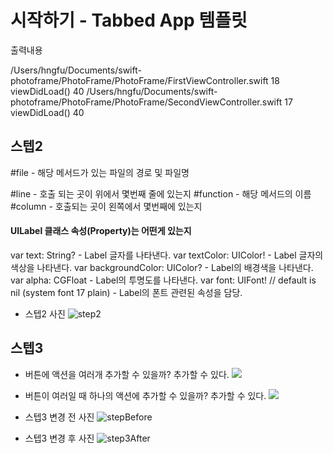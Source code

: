 # 시작하기 - Tabbed App 템플릿

출력내용

/Users/hngfu/Documents/swift-photoframe/PhotoFrame/PhotoFrame/FirstViewController.swift 18 viewDidLoad() 40
/Users/hngfu/Documents/swift-photoframe/PhotoFrame/PhotoFrame/SecondViewController.swift 17 viewDidLoad() 40

## 스텝2

#file - 해당 메서드가 있는 파일의 경로 및 파일명

#line - 호출 되는 곳이 위에서 몇번째 줄에 있는지
#function - 해당 메서드의 이름
#column - 호출되는 곳이 왼쪽에서 몇번째에 있는지 

#### UILabel 클래스 속성(Property)는 어떤게 있는지

var text: String? - Label 글자를 나타낸다.
var textColor: UIColor! - Label 글자의 색상을 나타낸다.
var backgroundColor: UIColor? - Label의 배경색을 나타낸다.
var alpha: CGFloat - Label의 투명도를 나타낸다.
var font: UIFont! // default is nil (system font 17 plain) - Label의 폰트 관련된 속성을 담당.

- 스텝2 사진
![step2](https://user-images.githubusercontent.com/38850628/49932117-98517b00-ff0b-11e8-8186-c2641baeb5e8.png)

## 스텝3



- 버튼에 액션을 여러개 추가할 수 있을까? 추가할 수 있다.
![](https://user-images.githubusercontent.com/38850628/49980196-d0050500-ff95-11e8-9c8e-4ebbb9319c9a.png)

- 버튼이 여러일 때 하나의 액션에 추가할 수 있을까? 추가할 수 있다.
![](https://user-images.githubusercontent.com/38850628/49980315-528dc480-ff96-11e8-9a2d-ccc504a7a4e4.png)

- 스텝3 변경 전 사진
![stepBefore](https://user-images.githubusercontent.com/38850628/49979836-2ffaac00-ff94-11e8-8284-ecbd9bf5c499.png)

- 스텝3 변경 후 사진
![step3After](https://user-images.githubusercontent.com/38850628/49979837-2ffaac00-ff94-11e8-8627-668274c58adb.png)

